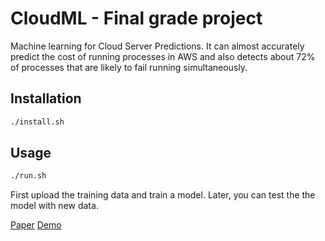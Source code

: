 # CloudML - Final grade project
Machine learning for Cloud Server Predictions. It can almost accurately predict the cost of running processes in AWS and also detects about 72% of processes that are likely to fail running simultaneously.

## Installation
```bash
./install.sh
```

## Usage
```bash
./run.sh
```

First upload the training data and train a model.
Later, you can test the the model with new data.

[Paper]()
[Demo](https://cloudml.danielhrdez.dev/)
